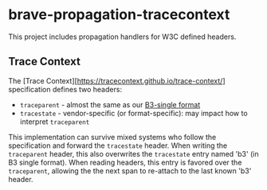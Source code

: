 # brave-propagation-tracecontext

This project includes propagation handlers for W3C defined headers.

## Trace Context
The [Trace Context][https://tracecontext.github.io/trace-context/] specification defines two headers:

 * `traceparent` - almost the same as our [B3-single format](https://github.com/openzipkin/b3-propagation#single-header)
 * `tracestate` - vendor-specific (or format-specific): may impact how to interpret `traceparent`

This implementation can survive mixed systems who follow the specification and forward the
`tracestate` header. When writing the `traceparent` header, this also overwrites the `tracestate`
entry named 'b3' (in B3 single format). When reading headers, this entry is favored over the
`traceparent`, allowing the the next span to re-attach to the last known 'b3' header.
